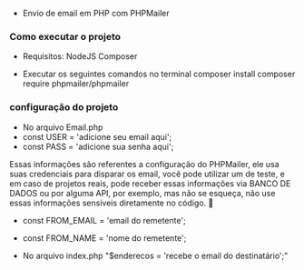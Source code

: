 * Envio de email em PHP com PHPMailer

<h3>Como executar o projeto</h3>

- Requisitos:
NodeJS
Composer

- Executar os seguintes comandos no terminal
composer install
composer require phpmailer/phpmailer

<h3>configuração do projeto</h3>

- No arquivo Email.php
- const USER      = 'adicione seu email aqui';
- const PASS      = 'adicione sua senha aqui';

Essas informações são referentes a configuração do PHPMailer, ele usa suas credenciais para disparar os email, você pode utilizar um de teste, e em caso de projetos reais, pode receber essas informações via BANCO DE DADOS ou por alguma API, por exemplo, mas não se esqueça, não use essas informações sensíveis diretamente no código. 🙂

- const FROM_EMAIL = 'email do remetente';
- const FROM_NAME  = 'nome do remetente';

- No arquivo index.php
"$enderecos = 'recebe o email do destinatário';"